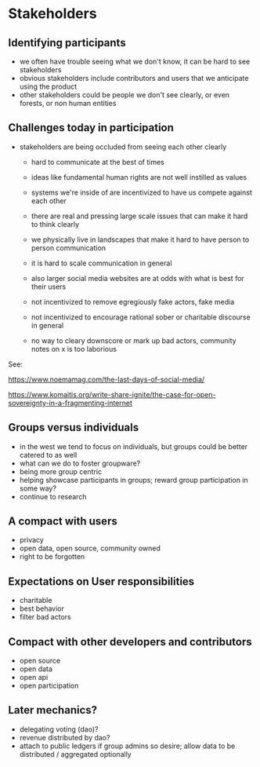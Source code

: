 
# Stakeholders

## Identifying participants

- we often have trouble seeing what we don't know, it can be hard to see stakeholders
- obvious stakeholders include contributors and users that we anticipate using the product
- other stakeholders could be people we don't see clearly, or even forests, or non human entities

## Challenges today in participation

- stakeholders are being occluded from seeing each other clearly

	- hard to communicate at the best of times
	- ideas like fundamental human rights are not well instilled as values
	- systems we're inside of are incentivized to have us compete against each other
	- there are real and pressing large scale issues that can make it hard to think clearly
	- we physically live in landscapes that make it hard to have person to person communication
	- it is hard to scale communication in general

	- also larger social media websites are at odds with what is best for their users
	- not incentivized to remove egregiously fake actors, fake media
	- not incentivized to encourage rational sober or charitable discourse in general
	- no way to cleary downscore or mark up bad actors, community notes on x is too laborious

See:

https://www.noemamag.com/the-last-days-of-social-media/

https://www.komaitis.org/write-share-ignite/the-case-for-open-sovereignty-in-a-fragmenting-internet

## Groups versus individuals

- in the west we tend to focus on individuals, but groups could be better catered to as well
- what can we do to foster groupware?
- being more group centric
- helping showcase participants in groups; reward group participation in some way?
- continue to research

## A compact with users

- privacy
- open data, open source, community owned
- right to be forgotten

## Expectations on User responsibilities

- charitable
- best behavior
- filter bad actors

## Compact with other developers and contributors

- open source
- open data
- open api
- open participation

## Later mechanics?

- delegating voting (dao)?
- revenue distributed by dao?
- attach to public ledgers if group admins so desire; allow data to be distributed / aggregated optionally

